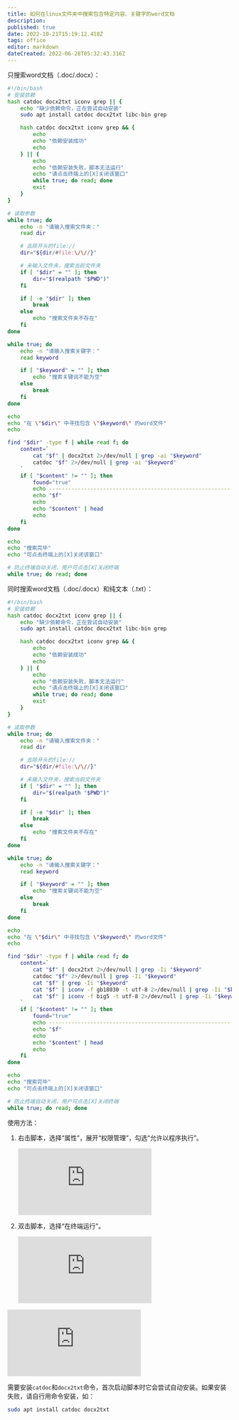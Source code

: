 ```yaml
---
title: 如何在linux文件夹中搜索包含特定内容、关键字的word文档
description: 
published: true
date: 2022-10-21T15:19:12.418Z
tags: office
editor: markdown
dateCreated: 2022-06-28T05:32:43.316Z
---
```


只搜索word文档（.doc/.docx）：

```bash
#!/bin/bash
# 安装依赖
hash catdoc docx2txt iconv grep || {
    echo "缺少依赖命令，正在尝试自动安装"
    sudo apt install catdoc docx2txt libc-bin grep

    hash catdoc docx2txt iconv grep && {
        echo
        echo "依赖安装成功"
        echo
    } || {
        echo
        echo "依赖安装失败，脚本无法运行"
        echo "请点击终端上的[X]关闭该窗口"
        while true; do read; done
        exit
    }
}

# 读取参数
while true; do
    echo -n "请输入搜索文件夹："
    read dir

    # 去除开头的file://
    dir="${dir/#file:\/\//}"

    # 未输入文件夹，搜索当前文件夹
    if [ "$dir" = "" ]; then
        dir="$(realpath "$PWD")"
    fi

    if [ -e "$dir" ]; then
        break
    else
        echo "搜索文件夹不存在"
    fi
done

while true; do
    echo -n "请输入搜索关键字："
    read keyword

    if [ "$keyword" = "" ]; then
        echo "搜索关键词不能为空"
    else
        break
    fi
done

echo
echo "在 \"$dir\" 中寻找包含 \"$keyword\" 的word文件"
echo

find "$dir" -type f | while read f; do
    content=`
        cat "$f" | docx2txt 2>/dev/null | grep -ai "$keyword"
        catdoc "$f" 2>/dev/null | grep -ai "$keyword"
    `
    if [ "$content" != "" ]; then
        found="true"
        echo -------------------------------------------------------------
        echo "$f"
        echo
        echo "$content" | head
        echo
    fi
done

echo
echo "搜索完毕"
echo "可点击终端上的[X]关闭该窗口"

# 防止终端自动关闭，用户可点击[X]关闭终端
while true; do read; done
```

同时搜索word文档（.doc/.docx）和纯文本（.txt）：

```bash
#!/bin/bash
# 安装依赖
hash catdoc docx2txt iconv grep || {
    echo "缺少依赖命令，正在尝试自动安装"
    sudo apt install catdoc docx2txt libc-bin grep

    hash catdoc docx2txt iconv grep && {
        echo
        echo "依赖安装成功"
        echo
    } || {
        echo
        echo "依赖安装失败，脚本无法运行"
        echo "请点击终端上的[X]关闭该窗口"
        while true; do read; done
        exit
    }
}

# 读取参数
while true; do
    echo -n "请输入搜索文件夹："
    read dir

    # 去除开头的file://
    dir="${dir/#file:\/\//}"

    # 未输入文件夹，搜索当前文件夹
    if [ "$dir" = "" ]; then
        dir="$(realpath "$PWD")"
    fi

    if [ -e "$dir" ]; then
        break
    else
        echo "搜索文件夹不存在"
    fi
done

while true; do
    echo -n "请输入搜索关键字："
    read keyword

    if [ "$keyword" = "" ]; then
        echo "搜索关键词不能为空"
    else
        break
    fi
done

echo
echo "在 \"$dir\" 中寻找包含 \"$keyword\" 的word文件"
echo

find "$dir" -type f | while read f; do
    content=`
        cat "$f" | docx2txt 2>/dev/null | grep -Ii "$keyword"
        catdoc "$f" 2>/dev/null | grep -Ii "$keyword"
        cat "$f" | grep -Ii "$keyword"
        cat "$f" | iconv -f gb18030 -t utf-8 2>/dev/null | grep -Ii "$keyword"
        cat "$f" | iconv -f big5 -t utf-8 2>/dev/null | grep -Ii "$keyword"
    `
    if [ "$content" != "" ]; then
        found="true"
        echo -------------------------------------------------------------
        echo "$f"
        echo
        echo "$content" | head
        echo
    fi
done

echo
echo "搜索完毕"
echo "可点击终端上的[X]关闭该窗口"

# 防止终端自动关闭，用户可点击[X]关闭终端
while true; do read; done
```

使用方法：

1. 右击脚本，选择“属性”，展开“权限管理”，勾选“允许以程序执行”。

   ![image.png](https://hu60.cn/q.php/link.img.html?url64=aHR0cHM6Ly92a2NleXVndS5jZG4uYnNwYXBwLmNvbS9WS0NFWVVHVS1jYzhjZjA4Zi00OWY1LTRmYzUtODNjMy1lZDJhNjgzNzA0ZDQvN2JlYTljNjEtNWM2YS00ZTBhLWI5NTctZWU0MGY4ZTRiODRmLnBuZw..)

2. 双击脚本，选择“在终端运行”。

   ![image.png](https://hu60.cn/q.php/link.img.html?url64=aHR0cHM6Ly92a2NleXVndS5jZG4uYnNwYXBwLmNvbS9WS0NFWVVHVS1jYzhjZjA4Zi00OWY1LTRmYzUtODNjMy1lZDJhNjgzNzA0ZDQvNzQwNDc5NGQtNWNhMy00YmVjLTkyYWEtYjIyYzg2YmIzMmFlLnBuZw..)

![mmexport1640349453924.png](https://hu60.cn/q.php/link.img.html?url64=aHR0cDovL2ZpbGUuaHU2MC5jbi9maWxlL2hhc2gvcG5nL2M2YjFjZWFlZDRkMzI3Yjk2YTZjYmM0ODQ4MjZjYzY5NDA1MTQucG5n)

需要安装`catdoc`和`docx2txt`命令，首次启动脚本时它会尝试自动安装。如果安装失败，请自行用命令安装，如：

```bash
sudo apt install catdoc docx2txt
```
